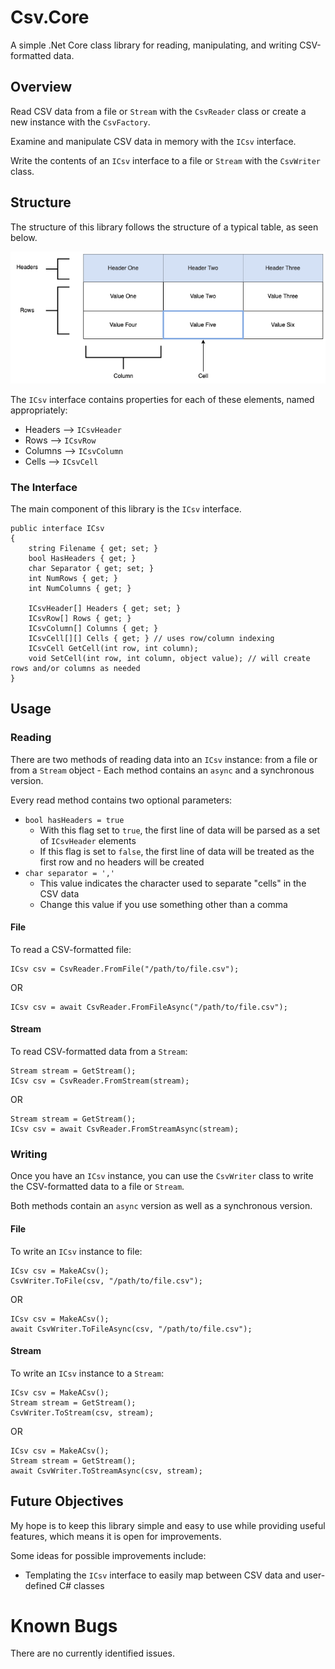 ﻿# Csv.Core

A simple .Net Core class library for reading, manipulating, and writing CSV-formatted data.

## Overview

Read CSV data from a file or `Stream` with the `CsvReader` class or create a new instance with the `CsvFactory`.

Examine and manipulate CSV data in memory with the `ICsv` interface.

Write the contents of an `ICsv` interface to a file or `Stream` with the `CsvWriter` class.

## Structure

The structure of this library follows the structure of a typical table, as seen below.

![Table Example](Csv.Core.png)

The `ICsv` interface contains properties for each of these elements, named appropriately:

  * Headers --> `ICsvHeader`
  * Rows --> `ICsvRow`
  * Columns --> `ICsvColumn`
  * Cells --> `ICsvCell`

### The Interface
The main component of this library is the `ICsv` interface.

```
public interface ICsv
{
    string Filename { get; set; }
    bool HasHeaders { get; }
    char Separator { get; set; }
    int NumRows { get; }
    int NumColumns { get; }

    ICsvHeader[] Headers { get; set; }
    ICsvRow[] Rows { get; }
    ICsvColumn[] Columns { get; }
    ICsvCell[][] Cells { get; } // uses row/column indexing
    ICsvCell GetCell(int row, int column);
    void SetCell(int row, int column, object value); // will create rows and/or columns as needed
}
```



## Usage

### Reading

There are two methods of reading data into an `ICsv` instance: from a file or from a `Stream` object - Each method contains an `async` and a synchronous version.

Every read method contains two optional parameters:

  * `bool hasHeaders = true`
    * With this flag set to `true`, the first line of data will be parsed as a set of `ICsvHeader` elements
    * If this flag is set to `false`, the first line of data will be treated as the first row and no headers will be created
  * `char separator = ','`
    * This value indicates the character used to separate "cells" in the CSV data
    * Change this value if you use something other than a comma

#### File


To read a CSV-formatted file:

```
ICsv csv = CsvReader.FromFile("/path/to/file.csv");
```

OR

```
ICsv csv = await CsvReader.FromFileAsync("/path/to/file.csv");
```

#### Stream

To read CSV-formatted data from a `Stream`:

```
Stream stream = GetStream();
ICsv csv = CsvReader.FromStream(stream);
```

OR

```
Stream stream = GetStream();
ICsv csv = await CsvReader.FromStreamAsync(stream);
```

### Writing
Once you have an `ICsv` instance, you can use the `CsvWriter` class to write the CSV-formatted data to a file or `Stream`.

Both methods contain an `async` version as well as a synchronous version.

#### File
To write an `ICsv` instance to file:

```
ICsv csv = MakeACsv();
CsvWriter.ToFile(csv, "/path/to/file.csv");
```

OR

```
ICsv csv = MakeACsv();
await CsvWriter.ToFileAsync(csv, "/path/to/file.csv");
```

#### Stream
To write an `ICsv` instance to a `Stream`:

```
ICsv csv = MakeACsv();
Stream stream = GetStream();
CsvWriter.ToStream(csv, stream);
```

OR

```
ICsv csv = MakeACsv();
Stream stream = GetStream();
await CsvWriter.ToStreamAsync(csv, stream);
```

## Future Objectives
My hope is to keep this library simple and easy to use while providing useful features, which means it is open for improvements.

Some ideas for possible improvements include:
  * Templating the `ICsv` interface to easily map between CSV data and user-defined C# classes

# Known Bugs
There are no currently identified issues.